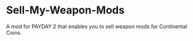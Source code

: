 # Sell-My-Weapon-Mods
A mod for PAYDAY 2 that enables you to sell weapon mods for Continental Coins.
